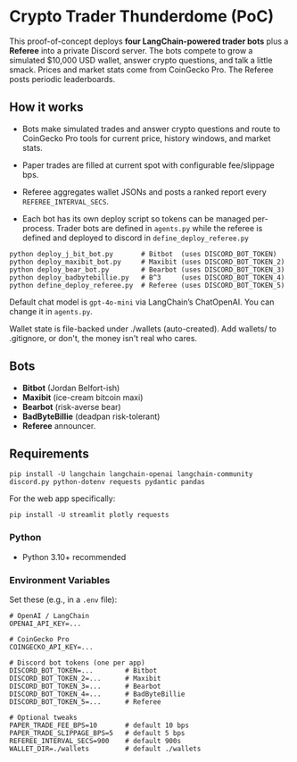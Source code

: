 # Crypto Trader Thunderdome (PoC)

This proof-of-concept deploys **four LangChain-powered trader bots** plus a **Referee** into a private Discord server. The bots compete to grow a simulated $10,000 USD wallet, answer crypto questions, and talk a little smack. Prices and market stats come from CoinGecko Pro. The Referee posts periodic leaderboards.

## How it works
- Bots make simulated trades and answer crypto questions and route to CoinGecko Pro tools for current price, history windows, and market stats.

- Paper trades are filled at current spot with configurable fee/slippage bps.

- Referee aggregates wallet JSONs and posts a ranked report every `REFEREE_INTERVAL_SECS`.

- Each bot has its own deploy script so tokens can be managed per-process. Trader bots are defined in `agents.py` while the referee is defined and deployed to discord in `define_deploy_referee.py`

```
python deploy_j_bit_bot.py       # Bitbot  (uses DISCORD_BOT_TOKEN)
python deploy_maxibit_bot.py     # Maxibit (uses DISCORD_BOT_TOKEN_2)
python deploy_bear_bot.py        # Bearbot (uses DISCORD_BOT_TOKEN_3)
python deploy_badbytebillie.py   # B^3     (uses DISCORD_BOT_TOKEN_4)
python define_deploy_referee.py  # Referee (uses DISCORD_BOT_TOKEN_5)
```

Default chat model is `gpt-4o-mini` via LangChain’s ChatOpenAI. You can change it in `agents.py`.

Wallet state is file-backed under ./wallets (auto-created). Add wallets/ to .gitignore, or don't, the money isn't real who cares.

## Bots
- **Bitbot** (Jordan Belfort-ish) 
- **Maxibit** (ice-cream bitcoin maxi)
- **Bearbot** (risk-averse bear)
- **BadByteBillie** (deadpan risk-tolerant)
- **Referee** announcer.

## Requirements
`pip install -U langchain langchain-openai langchain-community discord.py python-dotenv requests pydantic pandas`

For the web app specifically:

`pip install -U streamlit plotly requests`

### Python
- Python 3.10+ recommended

### Environment Variables
Set these (e.g., in a `.env` file):

```env
# OpenAI / LangChain
OPENAI_API_KEY=...

# CoinGecko Pro
COINGECKO_API_KEY=...

# Discord bot tokens (one per app)
DISCORD_BOT_TOKEN=...        # Bitbot
DISCORD_BOT_TOKEN_2=...      # Maxibit
DISCORD_BOT_TOKEN_3=...      # Bearbot
DISCORD_BOT_TOKEN_4=...      # BadByteBillie
DISCORD_BOT_TOKEN_5=...      # Referee

# Optional tweaks
PAPER_TRADE_FEE_BPS=10       # default 10 bps
PAPER_TRADE_SLIPPAGE_BPS=5   # default 5 bps
REFEREE_INTERVAL_SECS=900    # default 900s
WALLET_DIR=./wallets         # default ./wallets
